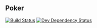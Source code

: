 ## Poker

[![Build Status](https://travis-ci.org/IFS49F/poker.svg?branch=master)](https://travis-ci.org/IFS49F/poker) [![Dev Dependency Status](https://david-dm.org/IFS49F/poker/dev-status.svg)](https://david-dm.org/IFS49F/poker?type=dev)
